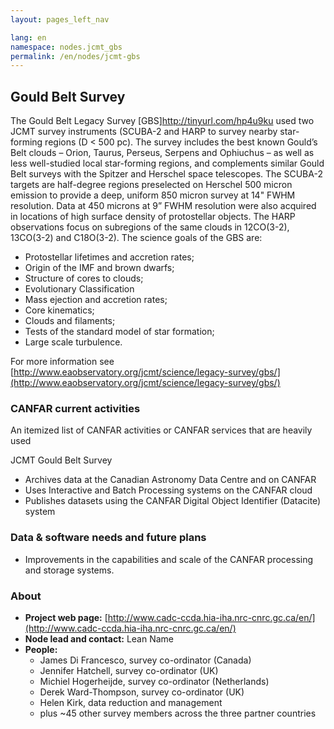 ```yaml
---
layout: pages_left_nav

lang: en
namespace: nodes.jcmt_gbs
permalink: /en/nodes/jcmt-gbs
---
```


<!-- Content start -->

<h2> Gould Belt Survey </h2>

The Gould Belt Legacy Survey [GBS]http://tinyurl.com/hp4u9ku used two JCMT survey instruments (SCUBA-2 and HARP to survey nearby star-forming regions (D < 500 pc). The survey includes the best known Gould’s Belt clouds – Orion, Taurus, Perseus, Serpens and Ophiuchus – as well as less well-studied local star-forming regions, and complements similar Gould Belt surveys with the Spitzer and Herschel space telescopes. The SCUBA-2 targets are half-degree regions preselected on Herschel 500 micron emission to provide a deep, uniform 850 micron survey at 14" FWHM resolution.  Data at 450 microns at 9” FWHM resolution were also acquired in locations of high surface density of protostellar objects.  The HARP observations focus on subregions of the same clouds in 12CO(3-2), 13CO(3-2) and C18O(3-2). The science goals of the GBS are:

<ul>
   <li>Protostellar lifetimes and accretion rates;</li>
    <li>Origin of the IMF and brown dwarfs;</li>
   <li> Structure of cores to clouds;</li>
   <li> Evolutionary Classification</li>
   <li> Mass ejection and accretion rates;</li>
    <li>Core kinematics;</li>
    <li>Clouds and filaments;</li>
    <li>Tests of the standard model of star formation;</li>
    <li>Large scale turbulence.</li>
    </ul>

For more information see [http://www.eaobservatory.org/jcmt/science/legacy-survey/gbs/](http://www.eaobservatory.org/jcmt/science/legacy-survey/gbs/)


### CANFAR current activities

An itemized list of CANFAR activities or  CANFAR services that are heavily used

JCMT Gould Belt Survey

* Archives data at the Canadian Astronomy Data Centre and on CANFAR
* Uses Interactive and Batch Processing systems on the CANFAR cloud
* Publishes datasets using the CANFAR Digital Object Identifier (Datacite) system

### Data & software needs and future plans

* Improvements in the capabilities and scale of the CANFAR processing and storage systems.


### About

* **Project web page:** [http://www.cadc-ccda.hia-iha.nrc-cnrc.gc.ca/en/](http://www.cadc-ccda.hia-iha.nrc-cnrc.gc.ca/en/)
* **Node lead and contact:** Lean Name
* **People:**
  * James Di Francesco, survey co-ordinator (Canada)
  * Jennifer Hatchell, survey co-ordinator (UK)
  * Michiel Hogerheijde, survey co-ordinator (Netherlands)
  * Derek Ward-Thompson, survey co-ordinator (UK)
  * Helen Kirk, data reduction and management
  * plus ~45 other survey members across the three partner countries
  
 



<!-- Content end -->
